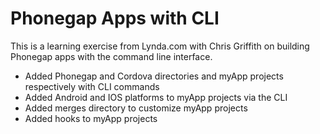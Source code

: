 # Phonegap Apps with CLI

This is a learning exercise from Lynda.com with Chris Griffith on building Phonegap apps with the command line interface.

* Added Phonegap and Cordova directories and myApp projects respectively with CLI commands
* Added Android and IOS platforms to myApp projects via the CLI
* Added merges directory to customize myApp projects
* Added hooks to myApp projects
